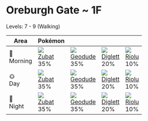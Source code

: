 # Oreburgh Gate ~ 1F
Levels: 7 - 9 (Walking)

Area         | Pokémon                        | &nbsp;                         | &nbsp;                         | &nbsp;                         
---          | ---                            | ---                            | ---                            | ---                            
🌅<br>Morning | ![][041]<br> [Zubat]<br> 35%  | ![][074]<br> [Geodude]<br> 35%| ![][050]<br> [Diglett]<br> 20%| ![][447]<br> [Riolu]<br> 10%  
🌞<br>Day     | ![][041]<br> [Zubat]<br> 35%  | ![][074]<br> [Geodude]<br> 35%| ![][050]<br> [Diglett]<br> 20%| ![][447]<br> [Riolu]<br> 10%  
🌙<br>Night   | ![][041]<br> [Zubat]<br> 35%  | ![][074]<br> [Geodude]<br> 35%| ![][050]<br> [Diglett]<br> 20%| ![][447]<br> [Riolu]<br> 10%  


[Zubat]: ../../pokemon_changes/041/
[Diglett]: ../../pokemon_changes/050/
[Geodude]: ../../pokemon_changes/074/
[Riolu]: ../../pokemon_changes/447/
[041]: ../img/pokemon/041.png
[050]: ../img/pokemon/050.png
[074]: ../img/pokemon/074.png
[447]: ../img/pokemon/447.png
